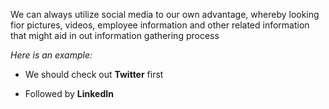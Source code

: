 We can always utilize social media to our own advantage, whereby looking fior pictures, videos, employee information and other related information that might aid in out information gathering process

*Here is an example:*

- We should check out **Twitter** first

- Followed by **LinkedIn**